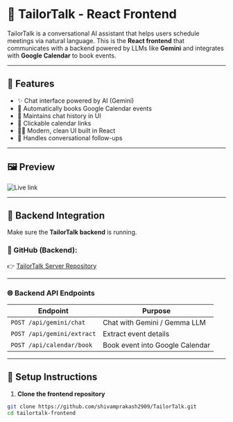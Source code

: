 # 🤖 TailorTalk - React Frontend

TailorTalk is a conversational AI assistant that helps users schedule meetings via natural language. This is the **React frontend** that communicates with a backend powered by LLMs like **Gemini** and integrates with **Google Calendar** to book events.

---

## 🚀 Features

- ✨ Chat interface powered by AI (Gemini)
- 📅 Automatically books Google Calendar events
- 🧠 Maintains chat history in UI
- 🔗 Clickable calendar links
- 🧑‍💻 Modern, clean UI built in React
- 💬 Handles conversational follow-ups

---

## 🖼️ Preview

![Live link](https://your-screenshot-url.com/preview.png)

---

## 🧩 Backend Integration

Make sure the **TailorTalk backend** is running.

### 🔗 GitHub (Backend):

👉 [TailorTalk Server Repository](https://github.com/shivamprakash2909/TailorTalk-Server)

---

### 🌐 Backend API Endpoints

| Endpoint                   | Purpose                         |
| -------------------------- | ------------------------------- |
| `POST /api/gemini/chat`    | Chat with Gemini / Gemma LLM    |
| `POST /api/gemini/extract` | Extract event details           |
| `POST /api/calendar/book`  | Book event into Google Calendar |

---

## 🔧 Setup Instructions

1. **Clone the frontend repository**

```bash
git clone https://github.com/shivamprakash2909/TailorTalk.git
cd tailortalk-frontend
```
